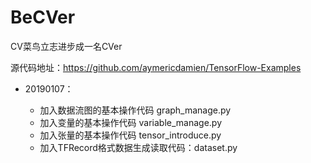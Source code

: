# BeCVer
CV菜鸟立志进步成一名CVer

源代码地址：https://github.com/aymericdamien/TensorFlow-Examples



- 20190107：

  - 加入数据流图的基本操作代码 graph_manage.py
  - 加入变量的基本操作代码 variable_manage.py
  - 加入张量的基本操作代码 tensor_introduce.py
  - 加入TFRecord格式数据生成读取代码：dataset.py

  